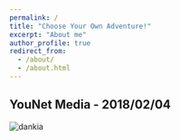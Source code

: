 ```yaml
---
permalink: /
title: "Choose Your Own Adventure!"
excerpt: "About me"
author_profile: true
redirect_from: 
  - /about/
  - /about.html
---
```

YouNet Media - 2018/02/04
---
![dankia](https://instagram.fsgn2-2.fna.fbcdn.net/vp/9052b3fd5ed8822328cc026a151c2c07/5CBC345E/t51.2885-15/sh0.08/e35/s640x640/33146548_639870113072190_6502577814674341888_n.jpg?_nc_ht=instagram.fsgn2-2.fna.fbcdn.net)

